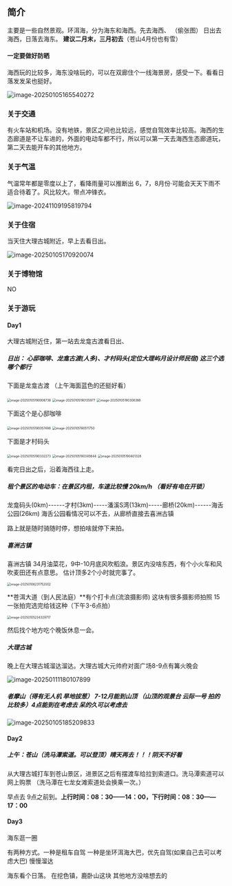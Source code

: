 ## 简介

主要是一些自然景观。环洱海，分为海东和海西。先去海西、 （偷张图）   日出去海西，日落去海东。 **建议二月末，三月初去**（苍山4月份也有雪）

#### **一定要做好防晒**

海西玩的比较多，海东没啥玩的，可以在双廊住个一线海景房，感受一下。看看日落发发呆也挺好。

![image-20250105165540272](../img/大理/image-20250105165540272.png)

### 关于交通

有火车站和机场。没有地铁，景区之间也比较远，感觉自驾效率比较高。海西的生态廊道是不让车进的，外面的电动车都不行，所以可以第一天去海西生态廊道玩，第二天去能开车的其他地方。





### 关于气温

气温常年都是零度以上了，看降雨量可以推断出 6，7，8月份·可能会天天下雨不适合待着了。风比较大。带点冲锋衣。

![image-20241109195819794](../img/大理/image-20241109195819794.png)



### 关于住宿

当天住大理古城附近，早上去看日出。

![image-20250105170920074](../img/大理/image-20250105170920074.png)

### 关于博物馆

NO



### 关于游玩



#### Day1

大理古城附近住，第一站去龙龛古渡看日出、

##### 日出： 心邸咖啡、龙龛古渡(人多)、才村码头(定位大理屿月设计师民宿)  这三个选哪个都行



下面是龙龛古渡 （上午海面蓝色的还挺好看）

<img src="../img/大理/image-20250105190006736.png" alt="image-20250105190006736" style="zoom:50%;" />

<img src="../img/大理/image-20250105190135977.png" alt="image-20250105190135977" style="zoom:50%;" />

<img src="../img/大理/image-20250105190308388.png" alt="image-20250105190308388" style="zoom:50%;" />





下面这个是心邸咖啡

<img src="../img/大理/image-20250105190057498.png" alt="image-20250105190057498" style="zoom:50%;" />

<img src="../img/大理/image-20250105190511750.png" alt="image-20250105190511750" style="zoom:50%;" />



下面是才村码头

<img src="../img/大理/image-20250105190332273.png" alt="image-20250105190332273" style="zoom:50%;" />

<img src="../img/大理/image-20250105190345644.png" alt="image-20250105190345644" style="zoom:50%;" />

<img src="../img/大理/image-20250105190401328.png" alt="image-20250105190401328" style="zoom:50%;" />





看完日出之后，沿着海西往上走。



##### 租个景区的电动车：在景区内租，车速比较慢   20km/h  （看好有电在开锁）

龙龛码头(0km)------才村(3km)-----潘溪S湾(13km)-----廊桥(20km)------海舌公园(26km)  海舌公园看情况可以不去，从廊桥直接去喜洲古镇

路上就是随时骑随时停，想拍啥就停下来拍。



##### 喜洲古镇

喜洲古镇   34月油菜花，9中-10月底风吹稻浪。景区内没啥东西，有个小火车和风吹麦田还有点意思。  估计顶多2个小时就完事了。

<img src="../img/大理/image-20250106231752002.png" alt="image-20250106231752002" style="zoom:50%;" />





**苍洱大道（到人民法庭）**有个打卡点(流浪摄影师) 这块有很多摄影师拍照 15一张拍完选完给钱这种（下午3-6点拍）

<img src="../img/大理/image-20250105234329717.png" alt="image-20250105234329717" style="zoom:50%;" />





然后找个地方吃个晚饭休息一会。



##### 大理古城

晚上在大理古城溜达溜达。大理古城大元帅府对面广场8-9点有篝火晚会

![image-20250111180107899](../img/大理/image-20250111180107899.png)





##### 者摩山（得有无人机 旱地拔葱） 7-12月能到山顶 （山顶的观景台  云际一号 拍的比较多）4点能到在考虑去 呆的久可以考虑去

![image-20250105185209833](../img/大理/image-20250105185209833.png)





#### Day2

##### 上午：苍山（洗马潭索道。可以登顶）晴天再去！！！阴天不好看

从大理古城打车到苍山景区，进景区之后有摆渡车给拉到索道口。洗马潭索道可以网上购票 （洗马潭在七龙女滩索道处会换乘一次。）

早点去 9点之前到。**上行时间：08：30——14：00，下行时间：08：30——17：00**



#### Day3 

海东逛一圈

有两种方式。一种是租车自驾  一种是坐环洱海大巴，优先自驾(如果自己去可以考虑大巴)  慢慢溜达

海东看个日落。 在挖色镇，鹿卧山这块   其他地方没啥想去的





 



